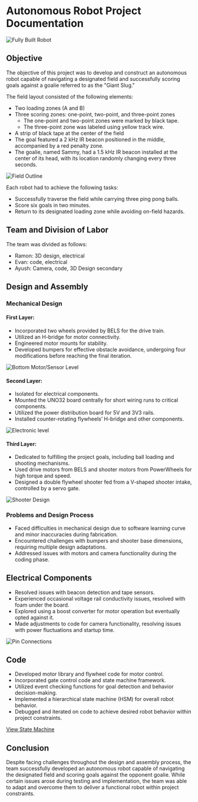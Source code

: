 # Autonomous Robot Project Documentation
![Fully Built Robot](Images/MechBotWhole.png)
## Objective

The objective of this project was to develop and construct an autonomous robot capable of navigating a designated field and successfully scoring goals against a goalie referred to as the "Giant Slug." 

The field layout consisted of the following elements:
- Two loading zones (A and B)
- Three scoring zones: one-point, two-point, and three-point zones
  - The one-point and two-point zones were marked by black tape.
  - The three-point zone was labeled using yellow track wire.
- A strip of black tape at the center of the field
- The goal featured a 2 kHz IR beacon positioned in the middle, accompanied by a red penalty zone.
- The goalie, named Sammy, had a 1.5 kHz IR beacon installed at the center of its head, with its location randomly changing every three seconds.

![Field Outline](Images/Field_Outline.png)

Each robot had to achieve the following tasks:
- Successfully traverse the field while carrying three ping pong balls.
- Score six goals in two minutes.
- Return to its designated loading zone while avoiding on-field hazards.

## Team and Division of Labor

The team was divided as follows:
- Ramon: 3D design, electrical
- Evan: code, electrical
- Ayush: Camera, code, 3D Design secondary

## Design and Assembly

### Mechanical Design
#### First Layer:
- Incorporated two wheels provided by BELS for the drive train.
- Utilized an H-bridge for motor connectivity.
- Engineered motor mounts for stability.
- Developed bumpers for effective obstacle avoidance, undergoing four modifications before reaching the final iteration.

![Bottom Motor/Sensor Level](Images/MechBotSensorLevel.png)

#### Second Layer:
- Isolated for electrical components.
- Mounted the UNO32 board centrally for short wiring runs to critical components.
- Utilized the power distribution board for 5V and 3V3 rails.
- Installed counter-rotating flywheels’ H-bridge and other components.

![Electronic level](Images/MechBotElectrical.png)

#### Third Layer:
- Dedicated to fulfilling the project goals, including ball loading and shooting mechanisms.
- Used drive motors from BELS and shooter motors from PowerWheels for high torque and speed.
- Designed a double flywheel shooter fed from a V-shaped shooter intake, controlled by a servo gate.

![Shooter Design](Images/Mech_FullCAD.png)

### Problems and Design Process
- Faced difficulties in mechanical design due to software learning curve and minor inaccuracies during fabrication.
- Encountered challenges with bumpers and shooter base dimensions, requiring multiple design adaptations.
- Addressed issues with motors and camera functionality during the coding phase.

## Electrical Components
- Resolved issues with beacon detection and tape sensors.
- Experienced occasional voltage rail conductivity issues, resolved with foam under the board.
- Explored using a boost converter for motor operation but eventually opted against it.
- Made adjustments to code for camera functionality, resolving issues with power fluctuations and startup time.

![Pin Connections](Images/Pin_Connections.png)

## Code
- Developed motor library and flywheel code for motor control.
- Incorporated gate control code and state machine framework.
- Utilized event checking functions for goal detection and behavior decision-making.
- Implemented a hierarchical state machine (HSM) for overall robot behavior.
- Debugged and iterated on code to achieve desired robot behavior within project constraints.

[View State Machine](https://online.visual-paradigm.com/community/share/ece118staterobotmachine-1e50vn2il2)

## Conclusion
Despite facing challenges throughout the design and assembly process, the team successfully developed an autonomous robot capable of navigating the designated field and scoring goals against the opponent goalie. While certain issues arose during testing and implementation, the team was able to adapt and overcome them to deliver a functional robot within project constraints.

